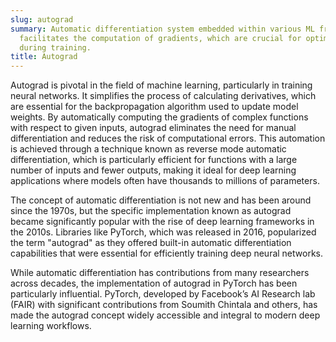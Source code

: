 ```yaml
---
slug: autograd
summary: Automatic differentiation system embedded within various ML frameworks that
  facilitates the computation of gradients, which are crucial for optimizing models
  during training.
title: Autograd
---
```


Autograd is pivotal in the field of machine learning, particularly in training neural networks. It simplifies the process of calculating derivatives, which are essential for the backpropagation algorithm used to update model weights. By automatically computing the gradients of complex functions with respect to given inputs, autograd eliminates the need for manual differentiation and reduces the risk of computational errors. This automation is achieved through a technique known as reverse mode automatic differentiation, which is particularly efficient for functions with a large number of inputs and fewer outputs, making it ideal for deep learning applications where models often have thousands to millions of parameters.

The concept of automatic differentiation is not new and has been around since the 1970s, but the specific implementation known as autograd became significantly popular with the rise of deep learning frameworks in the 2010s. Libraries like PyTorch, which was released in 2016, popularized the term "autograd" as they offered built-in automatic differentiation capabilities that were essential for efficiently training deep neural networks.

While automatic differentiation has contributions from many researchers across decades, the implementation of autograd in PyTorch has been particularly influential. PyTorch, developed by Facebook’s AI Research lab (FAIR) with significant contributions from Soumith Chintala and others, has made the autograd concept widely accessible and integral to modern deep learning workflows.